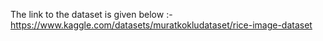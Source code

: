 The link to the dataset is given below :- https://www.kaggle.com/datasets/muratkokludataset/rice-image-dataset
